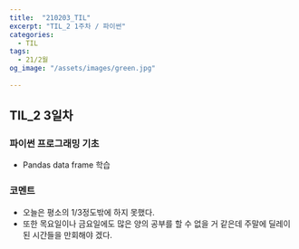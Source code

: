 ```yaml
---
title:  "210203_TIL"
excerpt: "TIL_2 1주차 / 파이썬"
categories:
  - TIL
tags:
  - 21/2월
og_image: "/assets/images/green.jpg"
  
---
```

## TIL_2 3일차

### 파이썬 프로그래밍 기초
- Pandas data frame 학습

### 코멘트
- 오늘은 평소의 1/3정도밖에 하지 못했다.
- 또한 목요일이나 금요일에도 많은 양의 공부를 할 수 없을 거 같은데 주말에 딜레이 된 시간들을 만회해야 겠다.